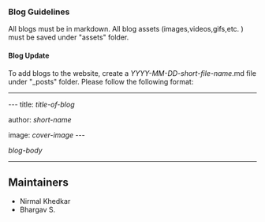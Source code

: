 ### Blog Guidelines
All blogs must be in markdown. All blog assets (images,videos,gifs,etc. ) must be saved under "assets" folder.


#### Blog Update
To add blogs to the website, create a *YYYY-MM-DD-short-file-name*.md file under "_posts" folder.
Please follow the following format:
_____
\-\-\-
title: *title-of-blog*



author: *short-name*

image: *cover-image*
\-\-\-

*blog-body*
_____

## Maintainers
- Nirmal Khedkar
- Bhargav S.
